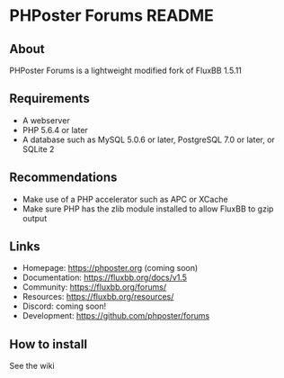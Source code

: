 # PHPoster Forums README

## About

PHPoster Forums is a lightweight modified fork of FluxBB 1.5.11
## Requirements

* A webserver
* PHP 5.6.4 or later
* A database such as MySQL 5.0.6 or later, PostgreSQL 7.0 or later, or SQLite 2

## Recommendations

* Make use of a PHP accelerator such as APC or XCache
* Make sure PHP has the zlib module installed to allow FluxBB to gzip output

## Links

* Homepage: https://phposter.org (coming soon)
* Documentation: https://fluxbb.org/docs/v1.5
* Community: https://fluxbb.org/forums/
* Resources: https://fluxbb.org/resources/
* Discord: coming soon!
* Development: https://github.com/phposter/forums

## How to install

See the wiki
